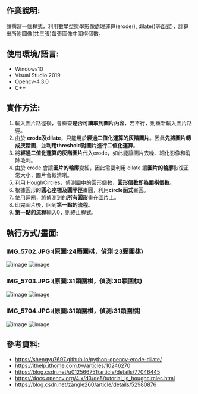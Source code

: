 ## 作業說明:
請撰寫一個程式，利用數學型態學影像處理運算(erode(), dilate()等函式)，計算出所附圖像(共三張)每張圖像中圍棋個數。
## 使用環境/語言:
 * Windows10
 * Visual Studio 2019
 * Opencv-4.3.0
 * C++
 
## 實作方法:
1. 輸入圖片路徑後，會檢查**是否可讀取到圖片內容**，若不行，則重新輸入圖片路徑。
2. 由於 **erode及dilate**，只能用於**經過二值化運算的灰階圖片**。因此**先將圖片轉成灰階圖**，並**利用threshold對圖片進行二值化運算**。
3. 將**經過二值化運算的灰階圖片**代入erode，如此能讓圖片去噪、細化影像和消除毛刺。
4. 由於 erode 會讓**圖片的輪廓**變細，因此需要利用 dilate 讓**圖片的輪廓**恢復正常大小，圖片會較清晰。
5. 利用 HoughCircles，偵測圖中的圓形個數，**圓形個數即為圍棋個數**。
6. 根據圓形的**圓心座標及圓半徑**畫圓，利用**circle函式**畫圓。
7. 使用迴圈，將偵測到的**所有圓形**畫在圖片上。
8. 印完圖片後，回到**第一點的流程**。
9. **第一點的流程**輸入0，則終止程式。 


## 執行方式/畫面:
### IMG_5702.JPG:(原圖:24顆圍棋，偵測:23顆圍棋)
![image](https://user-images.githubusercontent.com/82385589/171550627-8d1ddcf6-c30f-484a-8243-06c7d917332e.png)
![image](https://user-images.githubusercontent.com/82385589/171550575-49721978-d5e3-4a1a-b7f7-cf837605a784.png)

### IMG_5703.JPG:(原圖:31顆圍棋，偵測:30顆圍棋)
![image](https://user-images.githubusercontent.com/82385589/171550726-8122ca22-8249-4d43-9372-b8e9bab07fe6.png)
![image](https://user-images.githubusercontent.com/82385589/171550765-e337e9da-85e8-4f9c-97ba-3c23b4873286.png)

### IMG_5704.JPG:(原圖:31顆圍棋，偵測:31顆圍棋)
![image](https://user-images.githubusercontent.com/82385589/171550829-b2cb4f49-9dc1-46ae-a405-3e61df4d44aa.png)
![image](https://user-images.githubusercontent.com/82385589/171550870-fcab9dac-41c4-4fb6-9373-bc93ac48cc51.png)

## 參考資料:
* https://shengyu7697.github.io/python-opencv-erode-dilate/
* https://ithelp.ithome.com.tw/articles/10246270
* https://blog.csdn.net/u012566751/article/details/77046445
* https://docs.opencv.org/4.x/d3/de5/tutorial_js_houghcircles.html
* https://blog.csdn.net/zangle260/article/details/52980876
